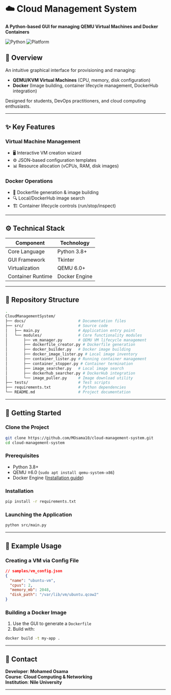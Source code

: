 
# ☁️ Cloud Management System  

**A Python-based GUI for managing QEMU Virtual Machines and Docker Containers**  

![Python](https://img.shields.io/badge/Python-3.8%2B-blue)
![Platform](https://img.shields.io/badge/Platform-Linux%20%7C%20Windows-lightgrey)

## 📖 Overview  
An intuitive graphical interface for provisioning and managing:  
- **QEMU/KVM Virtual Machines** (CPU, memory, disk configuration)  
- **Docker** (Image building, container lifecycle management, DockerHub integration)  

Designed for students, DevOps practitioners, and cloud computing enthusiasts.  

---

## ✨ Key Features  

### Virtual Machine Management  
- 🖥️ Interactive VM creation wizard  
- ⚙️ JSON-based configuration templates  
- 📊 Resource allocation (vCPUs, RAM, disk images)  

### Docker Operations  
- 🐳 Dockerfile generation & image building  
- 🔍 Local/DockerHub image search  
- 🏗️ Container lifecycle controls (run/stop/inspect)  

---

## ⚙️ Technical Stack  

| Component          | Technology       |
|--------------------|------------------|
| Core Language      | Python 3.8+      |
| GUI Framework      | Tkinter          |
| Virtualization     | QEMU 6.0+        |
| Container Runtime  | Docker Engine    |

---

## 📂 Repository Structure  
```bash
.
CloudManagementSystem/
├── docs/                       # Documentation files
├── src/                        # Source code
│   ├── main.py                 # Application entry point
│   └── modules/                # Core functionality modules
│       ├── vm_manager.py       # QEMU VM lifecycle management
│       ├── dockerfile_creator.py # Dockerfile generation
│       ├── docker_builder.py   # Docker image building
│       ├── docker_image_lister.py # Local image inventory
│       ├── container_lister.py # Running container management
│       ├── container_stopper.py # Container termination
│       ├── image_searcher.py   # Local image search
│       ├── dockerhub_searcher.py # DockerHub integration
│       └── image_puller.py     # Image download utility
├── tests/                      # Test scripts
├── requirements.txt            # Python dependencies
└── README.md                   # Project documentation
```

---

## 🚀 Getting Started  

### Clone the Project  
```bash
git clone https://github.com/MOsama10/cloud-management-system.git
cd cloud-management-system
```

### Prerequisites  
- Python 3.8+  
- QEMU ≥6.0 (`sudo apt install qemu-system-x86`)  
- Docker Engine ([Installation guide](https://docs.docker.com/engine/install/))  

### Installation  
```bash
pip install -r requirements.txt
```

### Launching the Application  
```bash
python src/main.py
```

---

## 🧩 Example Usage  

### Creating a VM via Config File  
```json
// samples/vm_config.json
{
  "name": "ubuntu-vm",
  "cpus": 2,
  "memory_mb": 2048,
  "disk_path": "/var/lib/vm/ubuntu.qcow2"
}
```

### Building a Docker Image  
1. Use the GUI to generate a `Dockerfile`  
2. Build with:  
```bash
docker build -t my-app .
```

---

## 📧 Contact  
**Developer**: **Mohamed Osama**  
**Course**: **Cloud Computing & Networking**  
**Institution**: **Nile University**  

---

